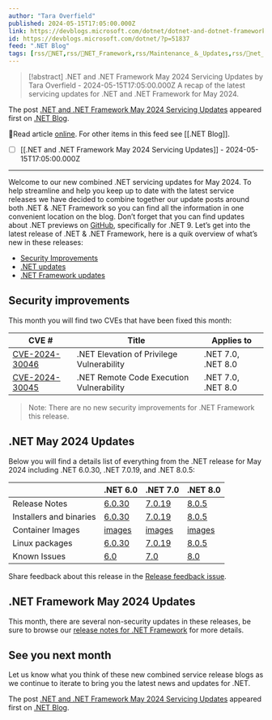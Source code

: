 ```yaml
---
author: "Tara Overfield"
published: 2024-05-15T17:05:00.000Z
link: https://devblogs.microsoft.com/dotnet/dotnet-and-dotnet-framework-may-2024-servicing-updates/
id: https://devblogs.microsoft.com/dotnet/?p=51837
feed: "․NET Blog"
tags: [rss/〭NET,rss/〭NET_Framework,rss/Maintenance_＆_Updates,rss/〭net_framework]
---
```

> [!abstract] .NET and .NET Framework May 2024 Servicing Updates by Tara Overfield - 2024-05-15T17:05:00.000Z
> A recap of the latest servicing updates for .NET and .NET Framework for May 2024.

The post [.NET and .NET Framework May 2024 Servicing Updates](https://devblogs.microsoft.com/dotnet/dotnet-and-dotnet-framework-may-2024-servicing-updates/) appeared first on [.NET Blog](https://devblogs.microsoft.com/dotnet).

🔗Read article [online](https://devblogs.microsoft.com/dotnet/dotnet-and-dotnet-framework-may-2024-servicing-updates/). For other items in this feed see [[․NET Blog]].

- [ ] [[․NET and ․NET Framework May 2024 Servicing Updates]] - 2024-05-15T17:05:00.000Z
- - -
Welcome to our new combined .NET servicing updates for May 2024. To help streamline and help you keep up to date with the latest service releases we have decided to combine together our update posts around both .NET & .NET Framework so you can find all the information in one convenient location on the blog. Don’t forget that you can find updates about .NET previews on [GitHub](https://github.com/dotnet/core/discussions/categories/news), specifically for .NET 9. Let’s get into the latest release of .NET & .NET Framework, here is a quik overview of what’s new in these releases:

- [Security Improvements](#security-improvements)
- [.NET updates](#net-may-2024-updates)
- [.NET Framework updates](#net-framework-may-2024-updates)

## Security improvements

This month you will find two CVEs that have been fixed this month:

|CVE #|Title|Applies to|
|---|---|---|
|[CVE-2024-30046](https://msrc.microsoft.com/update-guide/vulnerability/CVE-2024-30046)|.NET Elevation of Privilege Vulnerability|.NET 7.0, .NET 8.0|
|[CVE-2024-30045](https://msrc.microsoft.com/update-guide/vulnerability/CVE-2024-30045)|.NET Remote Code Execution Vulnerability|.NET 7.0, .NET 8.0|

> Note: There are no new security improvements for .NET Framework this release.

## .NET May 2024 Updates

Below you will find a details list of everything from the .NET release for May 2024 including .NET 6.0.30, .NET 7.0.19, and .NET 8.0.5:

||.NET 6.0|.NET 7.0|.NET 8.0|
|---|---|---|---|
|Release Notes|[6.0.30](https://github.com/dotnet/core/blob/main/release-notes/6.0/6.0.30/6.0.30.md)|[7.0.19](https://github.com/dotnet/core/blob/main/release-notes/7.0/7.0.19/7.0.19.md)|[8.0.5](https://github.com/dotnet/core/blob/main/release-notes/8.0/8.0.5/8.0.5.md)|
|Installers and binaries|[6.0.30](https://dotnet.microsoft.com/download/dotnet/6.0)|[7.0.19](https://dotnet.microsoft.com/download/dotnet/7.0)|[8.0.5](https://dotnet.microsoft.com/download/dotnet/8.0)|
|Container Images|[images](https://mcr.microsoft.com/catalog?search=dotnet/)|[images](https://mcr.microsoft.com/catalog?search=dotnet/)|[images](https://mcr.microsoft.com/catalog?search=dotnet/)|
|Linux packages|[6.0.30](https://github.com/dotnet/core/blob/main/release-notes/6.0/install-linux.md)|[7.0.19](https://github.com/dotnet/core/blob/main/release-notes/7.0/install-linux.md)|[8.0.5](https://github.com/dotnet/core/blob/main/release-notes/8.0/install-linux.md)|
|Known Issues|[6.0](https://github.com/dotnet/core/blob/main/release-notes/6.0/known-issues.md)|[7.0](https://github.com/dotnet/core/blob/main/release-notes/7.0/known-issues.md)|[8.0](https://github.com/dotnet/core/blob/main/release-notes/8.0/known-issues.md)|

Share feedback about this release in the [Release feedback issue](https://github.com/dotnet/core/issues/9309).

## .NET Framework May 2024 Updates

This month, there are several non-security updates in these releases, be sure to browse our [release notes for .NET Framework](https://learn.microsoft.com/dotnet/framework/release-notes/2024/05-14-may-security-and-quality-rollup) for more details.

## See you next month

Let us know what you think of these new combined service release blogs as we continue to iterate to bring you the latest news and updates for .NET.

The post [.NET and .NET Framework May 2024 Servicing Updates](https://devblogs.microsoft.com/dotnet/dotnet-and-dotnet-framework-may-2024-servicing-updates/) appeared first on [.NET Blog](https://devblogs.microsoft.com/dotnet).
